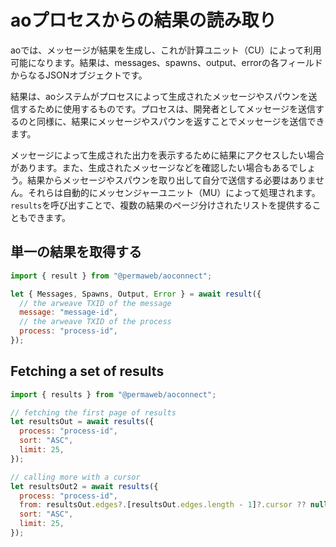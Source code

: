 # aoプロセスからの結果の読み取り

aoでは、メッセージが結果を生成し、これが計算ユニット（CU）によって利用可能になります。結果は、messages、spawns、output、errorの各フィールドからなるJSONオブジェクトです。

結果は、aoシステムがプロセスによって生成されたメッセージやスパウンを送信するために使用するものです。プロセスは、開発者としてメッセージを送信するのと同様に、結果にメッセージやスパウンを返すことでメッセージを送信できます。

メッセージによって生成された出力を表示するために結果にアクセスしたい場合があります。また、生成されたメッセージなどを確認したい場合もあるでしょう。結果からメッセージやスパウンを取り出して自分で送信する必要はありません。それらは自動的にメッセンジャーユニット（MU）によって処理されます。`results`を呼び出すことで、複数の結果のページ分けされたリストを提供することもできます。

## 単一の結果を取得する

<!-- # Reading results from an ao Process

In ao, messages produce results which are made available by Compute Units (CU's). Results are JSON objects consisting of the following fields: messages, spawns, output and error.

Results are what the ao system uses to send messages and spawns that are generated by processes. A process can send a message just like you can as a developer, by returning messages and spawns in a result.

You may want to access a result to display the output generated by your message. Or you may want to see what messages etc., were generated. You do not need to take the messages and spawns from a result and send them yourself. They are automatically handled by Messenger Units (MU's). A call to `results` can also provide you paginated list of multiple results.

## Fetching a single result -->

```js
import { result } from "@permaweb/aoconnect";

let { Messages, Spawns, Output, Error } = await result({
  // the arweave TXID of the message
  message: "message-id",
  // the arweave TXID of the process
  process: "process-id",
});
```

## Fetching a set of results

```js
import { results } from "@permaweb/aoconnect";

// fetching the first page of results
let resultsOut = await results({
  process: "process-id",
  sort: "ASC",
  limit: 25,
});

// calling more with a cursor
let resultsOut2 = await results({
  process: "process-id",
  from: resultsOut.edges?.[resultsOut.edges.length - 1]?.cursor ?? null,
  sort: "ASC",
  limit: 25,
});
```
